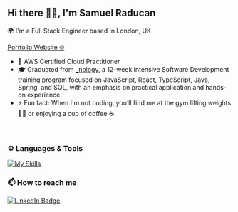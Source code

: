## Hi there 👋🏼, I'm Samuel Raducan

🌍 I'm a Full Stack Engineer based in London, UK
<br />

[Portfolio Website 🌐](https://samuel-raducan.vercel.app/)

-   📜 AWS Certified Cloud Practitioner
-   🎓 Graduated from [\_nology](https://nology.io/), a 12-week intensive Software Development training program focused on JavaScript, React, TypeScript, Java, Spring, and SQL, with an emphasis on practical application and hands-on experience.
-   ⚡ Fun fact: When I'm not coding, you’ll find me at the gym lifting weights 🏋🏿 or enjoying a cup of coffee ☕.

<br/>

### ⚙️ Languages & Tools

[![My Skills](https://skillicons.dev/icons?i=java,spring,js,ts,react,nodejs,express,html,css,scss,mongodb,postgresql,aws&theme=dark)](https://skillicons.dev)

### 📫 How to reach me

<div id="badges">
  <a href="https://www.linkedin.com/in/samuel-raducan-3b9683199/">
    <img src="https://img.shields.io/badge/LinkedIn-blue?style=for-the-badge&logo=linkedin&logoColor=white" alt="LinkedIn Badge"/>
  </a>
</div>

<!-- [![LinkedIn](https://skillicons.dev/icons?i=linkedin&theme=dark)](https://www.linkedin.com/in/samuel-raducan-3b9683199/) -->

<!-- <div>
<a href="http://www.github.com/samuelmbp">
    <img height="150em" src="https://github-readme-stats.vercel.app/api/top-langs/?username=samuelmbp&layout=compact&theme=yeblu&langs_count=5"/>
  <p><img align="center" src="https://github-readme-streak-stats.herokuapp.com/?user=samuelmbp&layout=compact&theme=yeblu" alt="samuelraducan" /></p>

  </a>
</div> -->

<!--
Here are some ideas to get you started:
- 🔭 I’m currently working on ...
- 🌱 I’m currently learning ...
- 👯 I’m looking to collaborate on ...
- 🤔 I’m looking for help with ...
- 💬 Ask me about ...
- 📫 How to reach me: ...
- 😄 Pronouns: ...
- ⚡ Fun fact: ...
- - 🌱 I’m currently learning ```.Java``` & ```.Spring Boot``` by building **[Spring Boot Registration System](https://github.com/samuelmbp/java-springboot-registration-system)**
-->
